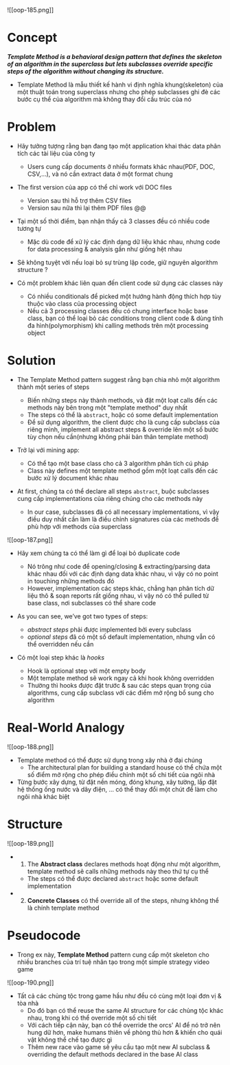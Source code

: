 ![[oop-185.png]]


# Concept

***Template Method is a behavioral design pattern that defines the skeleton of an algorithm in the superclass but lets subclasses override specific steps of the algorithm without changing its structure.***

- Template Method là mẫu thiết kế hành vi định nghĩa khung(skeleton) của một thuật toán trong superclass nhưng cho phép subclasses ghi đè các bước cụ thể của algorithm mà không thay đổi cấu trúc của nó

# Problem

- Hãy tưởng tượng rằng bạn đang tạo một application khai thác data phân tích các tài liệu của công ty
	- Users cung cấp documents ở nhiều formats khác nhau(PDF, DOC, CSV,...), và nó cần extract data ở một format chung
	
- The first version của app có thể chỉ work với DOC files
	- Version sau thì hỗ trợ thêm CSV files
	- Version sau nữa thì lại thêm PDF files @@
	
- Tại một số thời điểm, bạn nhận thấy cả 3 classes đều có nhiều code tương tự
	- Mặc dù code để xử lý các định dạng dữ liệu khác nhau, nhưng code for data processing & analysis gần như giống hệt nhau
 - Sẽ không tuyệt vời nếu loại bỏ sự trùng lặp code, giữ nguyên algorithm structure ?
 
- Có một problem khác liên quan đến client code sử dụng các classes này
	- Có nhiều conditionals để picked một hướng hành động thích hợp tùy thuộc vào class của processing object
	- Nếu cả 3 processing classes đều có chung interface hoặc base class, bạn có thể loại bỏ các conditions trong client code & dùng tính đa hình(polymorphism) khi calling methods trên một processing object
	
# Solution

- The Template Method pattern suggest rằng bạn chia nhỏ một algorithm thành một series of steps
	- Biến những steps này thành methods, và đặt một loạt calls đến các methods này bên trong một "template method" duy nhất
	- The steps có thể là `abstract`, hoặc có some default implementation
	- Để sử dụng algorithm, the client được cho là cung cấp subclass của riêng mình, implement all abstract steps & override lên một số bước tùy chọn nếu cần(nhưng không phải bản thân template method)
	
- Trở lại với mining app:
	- Có thể tạo một base class cho cả 3 algorithm phân tích cú pháp
	- Class này defines một template method gồm một loạt calls đến các bước xử lý document khác nhau
	
- At first, chúng ta có thể declare all steps `abstract`, buộc subclasses cung cấp implementations của riêng chúng cho các methods này
	- In our case, subclasses đã có all necessary implementations, vì vậy điều duy nhất cần làm là điều chỉnh signatures của các methods để phù hợp với methods của superclass

![[oop-187.png]]

- Hãy xem chúng ta có thể làm gì để loại bỏ duplicate code
	- Nó trông như code để opening/closing & extracting/parsing data khác nhau đối với các định dạng data khác nhau, vì vậy có no point in touching những methods đó
	- However, implementation các steps khác, chẳng hạn phân tích dữ liệu thô & soạn reports rất giống nhau, vì vậy nó có thể pulled từ base class, nơi subclasses có thể share code
	
- As you can see, we’ve got two types of steps:
	-  *abstract steps* phải được implemented bởi every subclass
	-  *optional steps* đã có một số default implementation, nhưng vẫn có thể overridden nếu cần
	
 - Có một loại step khác là *hooks*
	- Hook là optional step với một empty body
	- Một template method sẽ work ngay cả khi hook không overridden
	- Thường thì hooks được đặt trước & sau các steps quan trọng của algorithms, cung cấp subclass với các điểm mở rộng bổ sung cho algorithm

# Real-World Analogy

![[oop-188.png]]


- Template method có thể được sử dụng trong xây nhà ở đại chúng
	- The architectural plan for building a standard house có thể chứa một số điểm mở rộng cho phép điều chỉnh  một số chi tiết của ngôi nhà
- Từng bước xây dựng, từ đặt nền móng, đóng khung, xây tường, lắp đặt hệ thống ống nước và dây điện, ... có thể thay đổi một chút để làm cho ngôi nhà khác biệt


# Structure

![[oop-189.png]]


- 1. The **Abstract class** declares methods hoạt động như một algorithm, template method sẽ calls những methods này theo thứ tự cụ thể
	- The steps có thể được declared `abstract` hoặc some default implementation
- 2. **Concrete Classes** có thể override all of the steps, nhưng không thể là chính template method 

# Pseudocode

- Trong ex này, **Template Method** pattern cung cấp một skeleton cho nhiều branches của trí tuệ nhân tạo trong một simple strategy video game

![[oop-190.png]]

- Tất cả các chủng tộc trong game hầu như đều có cùng một loại đơn vị & tòa nhà
	- Do đó bạn có thể reuse the same AI structure for các chủng tộc khác nhau, trong khi có thể override một số chi tiết
	- Với cách tiếp cận này, bạn có thể override the orcs' AI để nó trở nên hung dữ hơn, make humans thiên về phòng thủ hơn & khiến cho quái vật không thể chế tạo được gì
	- Thêm new race vào game sẽ yêu cầu tạo một new AI subclass & overriding the default methods declared in the base AI class


	















	














	
	
	
	
	
	
	
	
	
	
	
